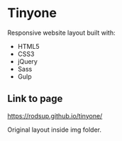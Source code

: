 # Tinyone

Responsive website layout built with:

* HTML5
* CSS3
* jQuery
* Sass
* Gulp

## Link to page

https://rodsup.github.io/tinyone/

Original layout inside img folder.
